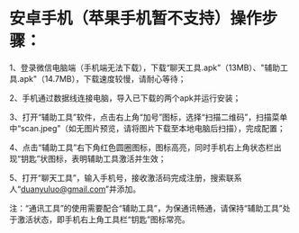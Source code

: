 # 安卓手机（苹果手机暂不支持）操作步骤：
1、登录微信电脑端（手机端无法下载），下载“聊天工具.apk”（13MB）、"辅助工具.apk"（14.7MB），下载速度较慢，请耐心等待；

2、手机通过数据线连接电脑，导入已下载的两个apk并运行安装；

3、打开“辅助工具”软件，点击右上角“加号”图标，选择“扫描二维码”，扫描菜单中“scan.jpeg”（如无图片预览，请将图片下载至本地电脑后扫描），完成配置；

4、点击“辅助工具”右下角红色圆圈图标，图标高亮，同时手机右上角状态栏出现“钥匙”状图标，表明辅助工具激活并生效；

5、打开“聊天工具”，输入手机号，接收激活码完成注册，搜索联系人“duanyuluo@gmail.com”并添加。

注：“通讯工具”的使用需要配合“辅助工具”，为保通讯畅通，请保持“辅助工具”处于激活状态，即手机右上角工具栏“钥匙”图标常亮。